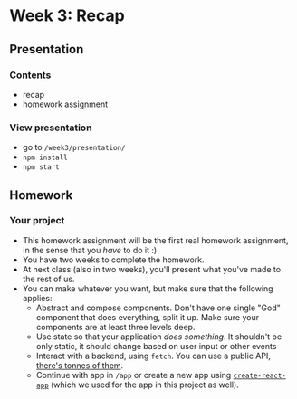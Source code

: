 # Week 3: Recap

## Presentation

### Contents

* recap
* homework assignment

### View presentation

* go to `/week3/presentation/`
* `npm install`
* `npm start`

## Homework

### Your project

* This homework assignment will be the first real homework assignment, in the sense that you _have_ to do it :)
* You have two weeks to complete the homework.
* At next class (also in two weeks), you'll present what you've made to the rest of us.
* You can make whatever you want, but make sure that the following applies:
  * Abstract and compose components. Don't have one single "God" component that does everything, split it up. Make sure your components are at least three levels deep.
  * Use state so that your application _does something_. It shouldn't be only static, it should change based on user input or other events
  * Interact with a backend, using `fetch`. You can use a public API, [there's tonnes of them](https://github.com/toddmotto/public-apis).
  * Continue with app in `/app` or create a new app using [`create-react-app`](https://github.com/facebook/create-react-app) (which we used for the app in this project as well).
